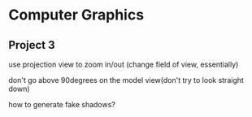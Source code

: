 # Computer Graphics
## Project 3

use projection view to zoom in/out (change field of view, essentially)

don't go above 90degrees on the model view(don't try to look straight down)

how to generate fake shadows?